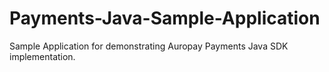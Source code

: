 # Payments-Java-Sample-Application
Sample Application for demonstrating Auropay Payments Java SDK implementation.
